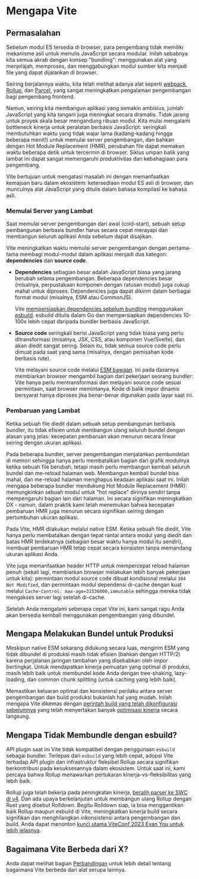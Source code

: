 # Mengapa Vite

## Permasalahan

Sebelum modul ES tersedia di browser, para pengembang tidak memiliki mekanisme asli untuk menulis JavaScript secara modular. Inilah sebabnya kita semua akrab dengan konsep "bundling": menggunakan alat yang menjelajah, memproses, dan menggabungkan modul sumber kita menjadi file yang dapat dijalankan di browser.

Seiring berjalannya waktu, kita telah melihat adanya alat seperti [webpack](https://webpack.js.org/), [Rollup](https://rollupjs.org), dan [Parcel](https://parceljs.org/), yang sangat meningkatkan pengalaman pengembangan bagi pengembang frontend.

Namun, seiring kita membangun aplikasi yang semakin ambisius, jumlah JavaScript yang kita tangani juga meningkat secara dramatis. Tidak jarang untuk proyek skala besar mengandung ribuan modul. Kita mulai mengalami bottleneck kinerja untuk peralatan berbasis JavaScript: seringkali membutuhkan waktu yang tidak wajar lama (kadang-kadang hingga beberapa menit!) untuk memulai server pengembangan, dan bahkan dengan Hot Module Replacement (HMR), perubahan file dapat memakan waktu beberapa detik untuk tercermin di browser. Siklus umpan balik yang lambat ini dapat sangat memengaruhi produktivitas dan kebahagiaan para pengembang.

Vite bertujuan untuk mengatasi masalah ini dengan memanfaatkan kemajuan baru dalam ekosistem: ketersediaan modul ES asli di browser, dan munculnya alat JavaScript yang ditulis dalam bahasa kompilasi ke bahasa asli.

### Memulai Server yang Lambat

Saat memulai server pengembangan dari awal (cold-start), sebuah setup pembangunan berbasis bundler harus secara cepat merayapi dan membangun seluruh aplikasi Anda sebelum dapat disajikan.

Vite meningkatkan waktu memulai server pengembangan dengan pertama-tama membagi modul-modul dalam aplikasi menjadi dua kategori: **dependencies** dan **source code**.

- **Dependencies** sebagian besar adalah JavaScript biasa yang jarang berubah selama pengembangan. Beberapa dependencies besar (misalnya, perpustakaan komponen dengan ratusan modul) juga cukup mahal untuk diproses. Dependencies juga dapat dikirim dalam berbagai format modul (misalnya, ESM atau CommonJS).

  Vite [mempersiapkan dependencies sebelum bundling](./dep-pre-bundling) menggunakan [esbuild](https://esbuild.github.io/). esbuild ditulis dalam Go dan mempersiapkan dependencies 10-100x lebih cepat daripada bundler berbasis JavaScript.

- **Source code** seringkali berisi JavaScript yang tidak biasa yang perlu ditransformasi (misalnya, JSX, CSS, atau komponen Vue/Svelte), dan akan diedit sangat sering. Selain itu, tidak semua source code perlu dimuat pada saat yang sama (misalnya, dengan pemisahan kode berbasis rute).

  Vite melayani source code melalui [ESM bawaan](https://developer.mozilla.org/en-US/docs/Web/JavaScript/Guide/Modules). Ini pada dasarnya membiarkan browser mengambil bagian dari pekerjaan seorang bundler: Vite hanya perlu mentransformasi dan melayani source code sesuai permintaan, saat browser memintanya. Kode di balik impor dinamis bersyarat hanya diproses jika benar-benar digunakan pada layar saat ini.

<script setup>
import bundlerSvg from '../images/bundler.svg?raw'
import esmSvg from '../images/esm.svg?raw'
</script>
<svg-image :svg="bundlerSvg" />
<svg-image :svg="esmSvg" />

### Pembaruan yang Lambat

Ketika sebuah file diedit dalam sebuah setup pembangunan berbasis bundler, itu tidak efisien untuk membangun ulang seluruh bundel dengan alasan yang jelas: kecepatan pembaruan akan menurun secara linear seiring dengan ukuran aplikasi.

Pada beberapa bundler, server pengembangan menjalankan pembundelan di memori sehingga hanya perlu membatalkan bagian dari grafik modulnya ketika sebuah file berubah, tetapi masih perlu membangun kembali seluruh bundel dan me-reload halaman web. Membangun kembali bundel bisa mahal, dan me-reload halaman menghapus keadaan aplikasi saat ini. Inilah mengapa beberapa bundler mendukung Hot Module Replacement (HMR): memungkinkan sebuah modul untuk "hot replace" dirinya sendiri tanpa mempengaruhi bagian lain dari halaman. Ini secara signifikan meningkatkan DX - namun, dalam praktik kami telah menemukan bahwa kecepatan pembaruan HMR juga menurun secara signifikan seiring dengan pertumbuhan ukuran aplikasi.

Pada Vite, HMR dilakukan melalui native ESM. Ketika sebuah file diedit, Vite hanya perlu membatalkan dengan tepat rantai antara modul yang diedit dan batas HMR terdekatnya (sebagian besar waktu hanya modul itu sendiri), membuat pembaruan HMR tetap cepat secara konsisten tanpa memandang ukuran aplikasi Anda.

Vite juga memanfaatkan header HTTP untuk mempercepat reload halaman penuh (sekali lagi, membiarkan browser melakukan lebih banyak pekerjaan untuk kita): permintaan modul source code dibuat kondisional melalui `304 Not Modified`, dan permintaan modul dependensi di-cache dengan kuat melalui `Cache-Control: max-age=31536000,immutable` sehingga mereka tidak mengakses server lagi setelah di-cache.

Setelah Anda mengalami seberapa cepat Vite ini, kami sangat ragu Anda akan bersedia kembali menggunakan pengembangan yang dibundel.

## Mengapa Melakukan Bundel untuk Produksi

Meskipun native ESM sekarang didukung secara luas, mengirim ESM yang tidak dibundel di produksi masih tidak efisien (bahkan dengan HTTP/2) karena perjalanan jaringan tambahan yang disebabkan oleh impor bertingkat. Untuk mendapatkan kinerja pemuatan yang optimal di produksi, masih lebih baik untuk membundel kode Anda dengan tree-shaking, lazy-loading, dan common chunk splitting (untuk caching yang lebih baik).

Memastikan keluaran optimal dan konsistensi perilaku antara server pengembangan dan build produksi bukanlah hal yang mudah. Inilah mengapa Vite dikemas dengan [perintah build yang telah dikonfigurasi sebelumnya](./build) yang telah menyertakan banyak [optimisasi kinerja](./features#build-optimizations) secara langsung.

## Mengapa Tidak Membundle dengan esbuild?

API plugin saat ini Vite tidak kompatibel dengan penggunaan `esbuild` sebagai bundler. Terlepas dari `esbuild` yang lebih cepat, adopsi Vite terhadap API plugin dan infrastruktur fleksibel Rollup secara signifikan berkontribusi pada kesuksesannya dalam ekosistem. Untuk saat ini, kami percaya bahwa Rollup menawarkan pertukaran kinerja-vs-fleksibilitas yang lebih baik.

Rollup juga telah bekerja pada peningkatan kinerja, [beralih parser ke SWC di v4](https://github.com/rollup/rollup/pull/5073). Dan ada upaya berkelanjutan untuk membangun ulang Rollup dengan Rust yang disebut Rolldown. Begitu Rolldown siap, ia bisa menggantikan baik Rollup maupun esbuild di Vite, meningkatkan kinerja build secara signifikan dan menghilangkan inkonsistensi antara pengembangan dan build. Anda dapat menonton [kunci utama ViteConf 2023 Evan You untuk lebih jelasnya](https://youtu.be/hrdwQHoAp0M).

## Bagaimana Vite Berbeda dari X?

Anda dapat melihat bagian [Perbandingan](./comparisons) untuk lebih detail tentang bagaimana Vite berbeda dari alat serupa lainnya.

